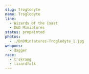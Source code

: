 ```yaml
---
slug: troglodyte
name: Troglodyte
line:
  - Wizards of the Coast
  - D&D Miniatures
status: prepainted
photos:
  - ./DnDMiniatures-Troglodyte_1.jpg
weapons:
  - dagger
race:
  - t'skrang
  - lizardfolk
---
```

